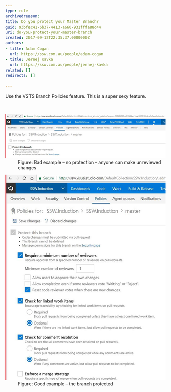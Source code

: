 ```yaml
---
type: rule
archivedreason: 
title: Do you protect your Master Branch?
guid: 93bfec41-6b37-4413-a660-931fffa88d44
uri: do-you-protect-your-master-branch
created: 2017-09-12T22:35:37.0000000Z
authors:
- title: Adam Cogan
  url: https://ssw.com.au/people/adam-cogan
- title: Jernej Kavka
  url: https://ssw.com.au/people/jernej-kavka
related: []
redirects: []

---
```



Use the VSTS Branch Policies feature. This is a super sexy feature.<br>
<br><excerpt class='endintro'></excerpt><br>
<dl class="badImage"><dt><img src="protect-branch-bad.jpg" alt="protect-branch-bad.jpg" /></dt><dd>Figure: Bad example – no protection – anyone can make unreviewed changes</dd></dl><dl class="goodImage"><dt><img src="protect-branch-good.jpg" alt="protect-branch-good.jpg" /></dt><dd>Figure: Good example – the branch protected</dd></dl> ​<br>


